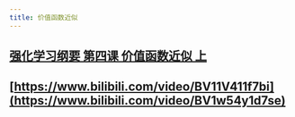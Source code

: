 ```yaml
---
title: 价值函数近似
---
```


## [强化学习纲要 第四课 价值函数近似 上](https://www.bilibili.com/video/BV11V411f7bi)
## [https://www.bilibili.com/video/BV11V411f7bi](https://www.bilibili.com/video/BV1w54y1d7se)
